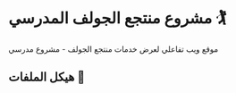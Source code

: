 # مشروع منتجع الجولف المدرسي 🏌️

موقع ويب تفاعلي لعرض خدمات منتجع الجولف - مشروع مدرسي

## هيكل الملفات 📁
